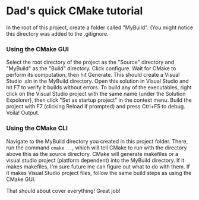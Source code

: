 # Dad's quick CMake tutorial

In the root of this project, create a folder called "MyBuild". (You might notice this directory was added to the .gitignore. 

### Using the CMake GUI
Select the root directory of the project as the "Source" directory and "MyBuild" as the "Build" directory. Click configure. Wait for CMake to perform its computation, then hit Generate. This should create a Visual Studio .sln in the MyBuild directory. Open this solution in Visual Studio and hit F7 to verify it builds without errors. To build any of the executables, right click on the Visual Studio project with the same name (under the Solution Expolorer), then click "Set as startup project" in the context menu. Build the project with F7 (clicking Reload if prompted) and press Ctrl+F5 to debug. Voila! Output.

### Using the CMake CLI
Navigate to the MyBuild directory you created in this project folder. There, run the command `cmake ..`, which will tell CMake to run with the directory above this as the source directory. CMake will generate makefiles or a visual studio project (platform dependent) into the MyBuild directory. If it makes makefiles, I'm sure future me can figure out what to do with them. If it makes Visual Studio project files, follow the same build steps as using the CMake GUI.



That should about cover everything! Great job!
